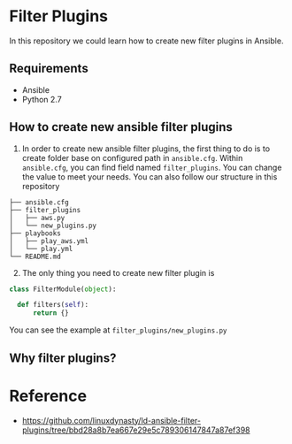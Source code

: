 # Filter Plugins

In this repository we could learn how to create new filter plugins in Ansible.

## Requirements
* Ansible
* Python 2.7

## How to create new ansible filter plugins

1. In order to create new ansible filter plugins, the first thing to do is to create folder base on configured path in `ansible.cfg`.
  Within `ansible.cfg`, you can find field named `filter_plugins`. You can change the value to meet your needs. 
  You can also follow our structure in this repository
  ```
  ├── ansible.cfg 
  ├── filter_plugins
  │   ├── aws.py
  │   └── new_plugins.py
  ├── playbooks
  │   ├── play_aws.yml
  │   └── play.yml
  └── README.md
  ```
2. The only thing you need to create new filter plugin is
  ``` Python
  class FilterModule(object):

    def filters(self):
        return {}
  ```
  You can see the example at `filter_plugins/new_plugins.py`
  
## Why filter plugins?

# Reference
* https://github.com/linuxdynasty/ld-ansible-filter-plugins/tree/bbd28a8b7ea667e29e5c789306147847a87ef398
